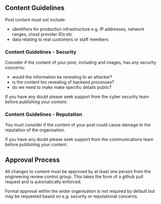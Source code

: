 ## Content Guidelines

Post content must not include:

- identifiers for production infrastructure e.g. IP addresses, network ranges, cloud provider IDs etc
- data relating to real customers or staff members

### Content Guidelines - Security

Consider if the content of your post, including and images, has any security concerns:

- would the information be revealing to an attacker?
- is the content too revealing of backend processes?
- do we need to make make specific details public?

If you have any doubt please seek support from the cyber security team before publishing your content.

### Content Guidelines - Reputation

You must consider if the content of your post could cause damage to the reputation of the organisation. 

If you have any doubt please seek support from the communications team before publishing your content.

## Approval Process

All changes to content must be approved by at least one person from the engineering review control group. This takes the form of a github pull request and is automatically enforced.

Formal approval within the wider organisation is not required by default but may be requested based on e.g. security or reputational concerns.
